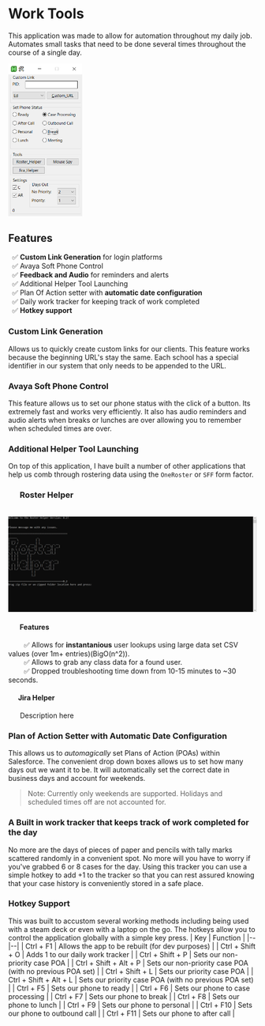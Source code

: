 # Work Tools
This application was made to allow for automation throughout my daily job. Automates small tasks that need to be done several times throughout the course of a single day. 

<img src="https://github.com/dnbroo/work_tools/raw/main/images/tools_image" width="150">

## Features

&nbsp;&nbsp;✅ **Custom Link Generation** for login platforms  
&nbsp;&nbsp;✅ Avaya Soft Phone Control  
&nbsp;&nbsp;✅ **Feedback and Audio** for reminders and alerts  
&nbsp;&nbsp;✅ Additional Helper Tool Launching  
&nbsp;&nbsp;✅ Plan Of Action setter with **automatic date configuration**  
&nbsp;&nbsp;✅ Daily work tracker for keeping track of work completed  
&nbsp;&nbsp;✅ **Hotkey support**  

### Custom Link Generation
Allows us to quickly create custom links for our clients. This feature works because the beginning URL's stay the same. Each school has a special identifier in our system that only needs to be appended to the URL. 

### Avaya Soft Phone Control
This feature allows us to set our phone status with the click of a button. Its extremely fast and works very efficiently. It also has audio reminders and audio alerts when breaks or lunches are over allowing you to remember when scheduled times are over. 

### Additional Helper Tool Launching
On top of this application, I have built a number of other applications that help us comb through rostering data using the `OneRoster` or `SFF` form factor. 

### &nbsp;&nbsp;&nbsp;&nbsp;&nbsp;&nbsp;Roster Helper
&nbsp;&nbsp;&nbsp;&nbsp;&nbsp;&nbsp;<img src="https://github.com/dnbroo/work_tools/raw/main/images/roster_helper.gif" width="800">  
#### &nbsp;&nbsp;&nbsp;&nbsp;&nbsp;&nbsp; Features  
&nbsp;&nbsp;&nbsp;&nbsp;&nbsp;&nbsp;&nbsp;&nbsp;✅ Allows for **instantanious** user lookups using large data set CSV values (over 1m+ entries)(BigO(n^2)).  
&nbsp;&nbsp;&nbsp;&nbsp;&nbsp;&nbsp;&nbsp;&nbsp;✅ Allows to grab any class data for a found user.    
&nbsp;&nbsp;&nbsp;&nbsp;&nbsp;&nbsp;&nbsp;&nbsp;✅ Dropped troubleshooting time down from 10-15 minutes to ~30 seconds.    

#### &nbsp;&nbsp;&nbsp;&nbsp;&nbsp;&nbsp;Jira Helper
&nbsp;&nbsp;&nbsp;&nbsp;&nbsp;&nbsp;Description here

### Plan of Action Setter with Automatic Date Configuration
This allows us to *automagically* set Plans of Action (POAs) within Salesforce. The convenient drop down boxes allows us to set how many days out we want it to be. It will automatically set the correct date in business days and account for weekends. 
> Note: Currently only weekends are supported. Holidays and scheduled times off are not accounted for.

### A Built in work tracker that keeps track of work completed for the day
No more are the days of pieces of paper and pencils with tally marks scattered randomly in a convenient spot. No more will you have to worry if you've grabbed 6 or 8 cases for the day. Using this tracker you can use a simple hotkey to add +1 to the tracker so that you can rest assured knowing that your case history is conveniently stored in a safe place. 

### Hotkey Support
This was built to accustom several working methods including being used with a steam deck or even with a laptop on the go. The hotkeys allow you to control the application globally with a simple key press.
| Key | Function |
|--|--|
| Ctrl + F1 | Allows the app to be rebuilt (for dev purposes) |
| Ctrl + Shift + O | Adds 1 to our daily work tracker |
| Ctrl + Shift + P | Sets our non-priority case POA |
| Ctrl + Shift + Alt + P | Sets our non-priority case POA (with no previous POA set) |
| Ctrl + Shift + L | Sets our priority case POA |
| Ctrl + Shift + Alt + L | Sets our priority case POA (with no previous POA set) |
| Ctrl + F5 | Sets our phone to ready |
| Ctrl + F6 | Sets our phone to case processing |
| Ctrl + F7 | Sets our phone to break |
| Ctrl + F8 | Sets our phone to lunch |
| Ctrl + F9 | Sets our phone to personal |
| Ctrl + F10 | Sets our phone to outbound call |
| Ctrl + F11 | Sets our phone to after call |
